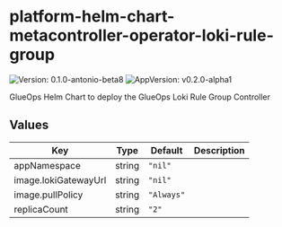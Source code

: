 # platform-helm-chart-metacontroller-operator-loki-rule-group

![Version: 0.1.0-antonio-beta8](https://img.shields.io/badge/Version-0.1.0--antonio--beta8-informational?style=flat-square) ![AppVersion: v0.2.0-alpha1](https://img.shields.io/badge/AppVersion-v0.2.0--alpha1-informational?style=flat-square)

GlueOps Helm Chart to deploy the GlueOps Loki Rule Group Controller

## Values

| Key | Type | Default | Description |
|-----|------|---------|-------------|
| appNamespace | string | `"nil"` |  |
| image.lokiGatewayUrl | string | `"nil"` |  |
| image.pullPolicy | string | `"Always"` |  |
| replicaCount | string | `"2"` |  |
